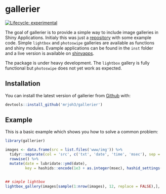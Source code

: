 # gallerier

<!-- badges: start -->
[![Lifecycle: experimental](https://img.shields.io/badge/lifecycle-experimental-orange.svg)](https://www.tidyverse.org/lifecycle/#experimental)
<!-- badges: end -->

The goal of gallerier is to provide a simple way to include image galleries in Shiny Applications. Initialy this was just a [repository](https://github.com/mrjoh3/shiny-gallery-example) with some example code. Simple `lightbox` and `photoswipe` galleries are available as functions and shiny modules. Evample applications can be found in the `inst` folder  and a live version is available on [shinyapps](https://mrjoh3.shinyapps.io/shiny-gallery-example/).

The package is under heavy development. The `lightbox` gallery is fully functional but `photoswipe` does not yet work as expected. 

 
## Installation

You can install the latest version of gallerier from [Github](https://github.com/mrjoh3/gallerier) with:

``` r
devtools::install_github('mrjoh3/gallerier')
```

## Example

This is a basic example which shows you how to solve a common problem:

``` r
library(gallerier)

images <- data.frame(src = list.files('www/img')) %>%
  tidyr::separate(col = 'src', c('txt', 'date', 'time', 'msec'), sep = '_|\\.', remove = FALSE) %>%
  rowwise() %>%
  mutate(date = lubridate::ymd(date),
         key = hashids::encode(1e3 + as.integer(msec), hashid_settings(salt = 'this is my salt')))
         
         
## simple lightbox
lightbox_gallery(images[sample(1:nrow(images), 12, replace = FALSE),], 'gallery', display = TRUE)

```

